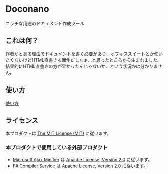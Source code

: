 # Doconano

ニッチな用途のドキュメント作成ツール

## これは何？

作者がとある理由でドキュメントを書く必要があり、オフィススイートとか使いたくないけどHTML直書きも面倒だしなぁ…と思ったところから生まれました。
結果的にHTML直書きの方が早かったんじゃないか、という状況かは分かりません。

## 使い方

[使い方](/docs/HowToUse.md)

## ライセンス

本プロダクトは [The MIT License (MIT)](https://opensource.org/licenses/MIT) に従います。

### 本プロダクトで使用している外部プロダクト

* [Microsoft Ajax Minifier](http://ajaxmin.codeplex.com/) は [Apache License, Version 2.0](http://www.apache.org/licenses/LICENSE-2.0) に従います。
* [F# Compiler Service](http://fsharp.github.io/FSharp.Compiler.Service/) は [Apache License, Version 2.0](http://www.apache.org/licenses/LICENSE-2.0) に従います。
